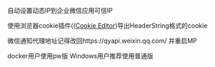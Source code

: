自动设置动态IP到企业微信应用可信IP

使用浏览器cookie插件(([Cookie Editor](https://chromewebstore.google.com/detail/cookie-editor/hlkenndednhfkekhgcdicdfddnkalmdm))导出HeaderString格式的cookie

微信通知代理地址记得改回https://qyapi.weixin.qq.com/ 并重启MP

docker用户使用pw版
Windows用户推荐使用普通版
